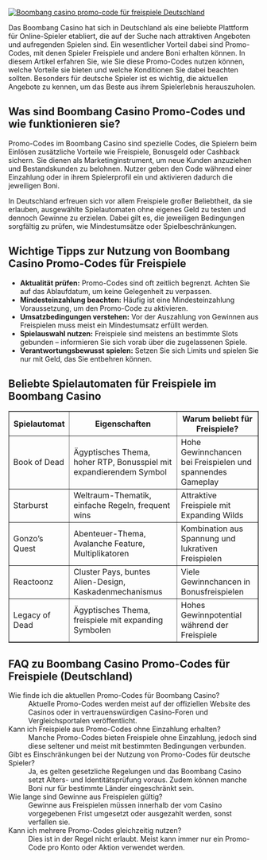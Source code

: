 [![Boombang casino promo-code für freispiele Deutschland](https://123-caf.pages.dev/gitsignup.png)](https://vrmoo.ru/Bt82HjjY)

<p>Das Boombang Casino hat sich in Deutschland als eine beliebte Plattform für Online-Spieler etabliert, die auf der Suche nach attraktiven Angeboten und aufregenden Spielen sind. Ein wesentlicher Vorteil dabei sind Promo-Codes, mit denen Spieler Freispiele und andere Boni erhalten können. In diesem Artikel erfahren Sie, wie Sie diese Promo-Codes nutzen können, welche Vorteile sie bieten und welche Konditionen Sie dabei beachten sollten. Besonders für deutsche Spieler ist es wichtig, die aktuellen Angebote zu kennen, um das Beste aus ihrem Spielerlebnis herauszuholen.</p>  <h2>Was sind Boombang Casino Promo-Codes und wie funktionieren sie?</h2> <p>Promo-Codes im Boombang Casino sind spezielle Codes, die Spielern beim Einlösen zusätzliche Vorteile wie Freispiele, Bonusgeld oder Cashback sichern. Sie dienen als Marketinginstrument, um neue Kunden anzuziehen und Bestandskunden zu belohnen. Nutzer geben den Code während einer Einzahlung oder in ihrem Spielerprofil ein und aktivieren dadurch die jeweiligen Boni.</p> <p>In Deutschland erfreuen sich vor allem Freispiele großer Beliebtheit, da sie erlauben, ausgewählte Spielautomaten ohne eigenes Geld zu testen und dennoch Gewinne zu erzielen. Dabei gilt es, die jeweiligen Bedingungen sorgfältig zu prüfen, wie Mindestumsätze oder Spielbeschränkungen.</p>  <h2>Wichtige Tipps zur Nutzung von Boombang Casino Promo-Codes für Freispiele</h2> <ul> <li><strong>Aktualität prüfen:</strong> Promo-Codes sind oft zeitlich begrenzt. Achten Sie auf das Ablaufdatum, um keine Gelegenheit zu verpassen.</li> <li><strong>Mindesteinzahlung beachten:</strong> Häufig ist eine Mindesteinzahlung Voraussetzung, um den Promo-Code zu aktivieren.</li> <li><strong>Umsatzbedingungen verstehen:</strong> Vor der Auszahlung von Gewinnen aus Freispielen muss meist ein Mindestumsatz erfüllt werden.</li> <li><strong>Spielauswahl nutzen:</strong> Freispiele sind meistens an bestimmte Slots gebunden – informieren Sie sich vorab über die zugelassenen Spiele.</li> <li><strong>Verantwortungsbewusst spielen:</strong> Setzen Sie sich Limits und spielen Sie nur mit Geld, das Sie entbehren können.</li> </ul>  <h2>Beliebte Spielautomaten für Freispiele im Boombang Casino</h2> <table border="1" cellpadding="5" cellspacing="0"> <thead> <tr> <th>Spielautomat</th> <th>Eigenschaften</th> <th>Warum beliebt für Freispiele?</th> </tr> </thead> <tbody> <tr> <td>Book of Dead</td> <td>Ägyptisches Thema, hoher RTP, Bonusspiel mit expandierendem Symbol</td> <td>Hohe Gewinnchancen bei Freispielen und spannendes Gameplay</td> </tr> <tr> <td>Starburst</td> <td>Weltraum-Thematik, einfache Regeln, frequent wins</td> <td>Attraktive Freispiele mit Expanding Wilds</td> </tr> <tr> <td>Gonzo’s Quest</td> <td>Abenteuer-Thema, Avalanche Feature, Multiplikatoren</td> <td>Kombination aus Spannung und lukrativen Freispielen</td> </tr> <tr> <td>Reactoonz</td> <td>Cluster Pays, buntes Alien-Design, Kaskadenmechanismus</td> <td>Viele Gewinnchancen in Bonusfreispielen</td> </tr> <tr> <td>Legacy of Dead</td> <td>Ägyptisches Thema, freispiele mit expanding Symbolen</td> <td>Hohes Gewinnpotential während der Freispiele</td> </tr> </tbody> </table>  <h2>FAQ zu Boombang Casino Promo-Codes für Freispiele (Deutschland)</h2> <dl> <dt>Wie finde ich die aktuellen Promo-Codes für Boombang Casino?</dt> <dd>Aktuelle Promo-Codes werden meist auf der offiziellen Website des Casinos oder in vertrauenswürdigen Casino-Foren und Vergleichsportalen veröffentlicht.</dd>  <dt>Kann ich Freispiele aus Promo-Codes ohne Einzahlung erhalten?</dt> <dd>Manche Promo-Codes bieten Freispiele ohne Einzahlung, jedoch sind diese seltener und meist mit bestimmten Bedingungen verbunden.</dd>  <dt>Gibt es Einschränkungen bei der Nutzung von Promo-Codes für deutsche Spieler?</dt> <dd>Ja, es gelten gesetzliche Regelungen und das Boombang Casino setzt Alters- und Identitätsprüfung voraus. Zudem können manche Boni nur für bestimmte Länder eingeschränkt sein.</dd>  <dt>Wie lange sind Gewinne aus Freispielen gültig?</dt> <dd>Gewinne aus Freispielen müssen innerhalb der vom Casino vorgegebenen Frist umgesetzt oder ausgezahlt werden, sonst verfallen sie.</dd>  <dt>Kann ich mehrere Promo-Codes gleichzeitig nutzen?</dt> <dd>Dies ist in der Regel nicht erlaubt. Meist kann immer nur ein Promo-Code pro Konto oder Aktion verwendet werden.</dd> </dl>